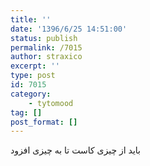 ```yaml
---
title: ''
date: '1396/6/25 14:51:00'
status: publish
permalink: /7015
author: straxico
excerpt: ''
type: post
id: 7015
category:
    - tytomood
tag: []
post_format: []
---
```

باید از چیزی کاست تا به چیزی افزود